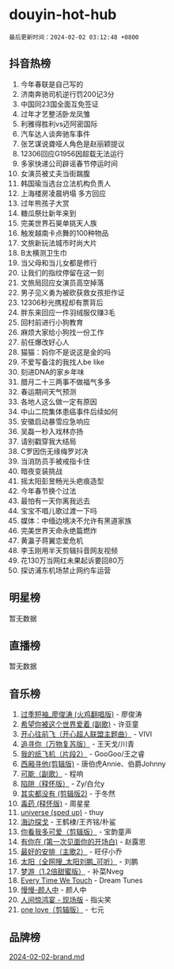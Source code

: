 # douyin-hot-hub

`最后更新时间：2024-02-02 03:12:48 +0800`

## 抖音热榜

1. 今年春联是自己写的
1. 济南奔驰司机逆行罚200记3分
1. 中国同23国全面互免签证
1. 过年才艺整活卧龙凤雏
1. 利雅得胜利vs迈阿密国际
1. 汽车达人谈奔驰车事件
1. 张艺谋说聋哑人角色是赵丽颖提议
1. 12306回应G1956因超载无法运行
1. 多家快递公司辟谣春节停运时间
1. 女演员被丈夫当街踹腹
1. 韩国瑜当选台立法机构负责人
1. 上海楼房凌晨坍塌 多方回应
1. 过年熊孩子大赏
1. 糖瓜祭灶新年来到
1. 完美世界石昊单挑天人族
1. 触发越南卡点舞的100种物品
1. 文旅新玩法城市时尚大片
1. B太横测卫生巾
1. 当父母和当儿女都是修行
1. 让我们的指纹停留在这一刻
1. 文旅局回应女演员高空掉落
1. 男子见义勇为被砍获救女孩拒作证
1. 12306秒光携程却有票背后
1. 胖东来回应一件羽绒服仅赚3毛
1. 回村前进行小狗教育
1. 麻烦大家给小狗找一份工作
1. 前任爆改好心人
1. 猫猫：妈你不是说这是金的吗
1. 不爱写备注的我找人be like
1. 刻进DNA的家乡年味
1. 腊月二十三两事不做福气多多
1. 春运期间天气预测
1. 各地人这么做一定有原因
1. 中山二院集体患癌事件后续如何
1. 安徽启动暴雪应急响应
1. 吴磊一秒入戏林亦扬
1. 请别戳穿我大结局
1. C罗因伤无缘梅罗对决
1. 当消防员手被戒指卡住
1. 暗夜变装挑战
1. 摇太阳彭昱畅光头疤痕造型
1. 今年春节换个过法
1. 最怕有一天你离我远去
1. 宝宝不唱儿歌过渡一下吗
1. 媒体：中缅边境决不允许有黑道家族
1. 完美世界天命永绝篇燃炸
1. 黄瀛子蒋翼恋爱危机
1. 李玉刚用半天剪辑抖音网友视频
1. 花130万当网红未果起诉要回80万
1. 探访浦东机场禁止网约车运营

## 明星榜

暂无数据

## 直播榜

暂无数据

## 音乐榜

1. [过季短袖_廖俊涛 (火鸡翻唱版)](https://sf5-hl-cdn-tos.douyinstatic.com/obj/tos-cn-ve-2774/ogQVJl0tRBKxQgZji7YClFEBrVDeHpPTWfCZbQ) - 廖俊涛
1. [希望你被这个世界爱着 (副歌)](https://sf6-cdn-tos.douyinstatic.com/obj/tos-cn-ve-2774/oUHCmWQfZlE3QQBKBeD8rCFLpJzPgCpImhsxMt) - 许亚童
1. [开心往前飞（开心超人联盟主题曲）](https://sf5-hl-cdn-tos.douyinstatic.com/obj/tos-cn-ve-2774/9d8fb7c82cf1421fb93a9fe925275e0a) - VIVI
1. [追寻你（万物复苏版）](https://sf5-hl-cdn-tos.douyinstatic.com/obj/tos-cn-ve-2774/oYeAZJsbjIDit9APmBg8u6uDUQnHmoCf3gbo74) - 王天戈/川青
1. [我的纸飞机（片段2）](https://sf5-hl-cdn-tos.douyinstatic.com/obj/tos-cn-ve-2774/oM2ZrKcg2CD5AeRB2gkeXOFB1IxAGJdZPazYHf) - GooGoo/王之睿
1. [西厢寻他(剪辑版)](https://sf3-cdn-tos.douyinstatic.com/obj/tos-cn-ve-2774/oUsAVfAQKlRNxEv5qxvIB8o5qmIWUcXbzJKJhw) - 唐伯虎Annie、伯爵Johnny
1. [可能（副歌）](https://sf5-hl-cdn-tos.douyinstatic.com/obj/tos-cn-ve-2774/cde1731888894259b333569393c2fb51) - 程响
1. [陷阱（释怀版）](https://sf5-hl-cdn-tos.douyinstatic.com/obj/tos-cn-ve-2774/oE8C21LeZrzKLDFfQYgMzx4GAIHageG5IzayY7) - Zy/白允y
1. [其实都没有 (剪辑版2)](https://sf6-cdn-tos.douyinstatic.com/obj/tos-cn-ve-2774/oEBNQenHZtBhxYjGgUDQk0BCHTigQafgFlbQ7k) - 于冬然
1. [毒药 (释怀版)](https://sf6-cdn-tos.douyinstatic.com/obj/tos-cn-ve-2774/oYILMEAzspdZBIzy4frJNB8ZHPHWAhiwowd4Ad) - 周星星
1. [universe (sped up)](https://sf5-hl-cdn-tos.douyinstatic.com/obj/tos-cn-ve-2774/oIQnurQLDCsdYeegkM4CKuVb23MZBXtX6QB8bv) - thuy
1. [海边探戈](https://sf6-cdn-tos.douyinstatic.com/obj/tos-cn-ve-2774/os9gE0VQCGqt6VQkZDyBBYvfSDY0QFe3vVmubn) - 王鹤棣/王齐铭/朴鲨
1. [你看我多可爱（剪辑版）](https://sf5-hl-cdn-tos.douyinstatic.com/obj/tos-cn-ve-2774/018d241ee66a4a189b2fa9ea2fe3363d) - 宝韵童声
1. [有你在 (第一次见面你的开场白)](https://sf5-hl-cdn-tos.douyinstatic.com/obj/tos-cn-ve-2774/oAthrQ3ClJBfI57uBoFEgNDYtNCZ0TSYQQfxQ0) - 赵露思
1. [最好的安排（主歌2）](https://sf5-hl-cdn-tos.douyinstatic.com/obj/tos-cn-ve-2774/oMMZX1DuHpMwgoDztBmZswgQnbCeeANZxBHkFY) - 旺仔小乔
1. [太阳（全网搜_太阳刘鹏_可听）](https://sf5-hl-cdn-tos.douyinstatic.com/obj/tos-cn-ve-2774/ogWbyIQnlBFImVbeDocRdCIYtBHlbJXgfZMvgz) - 刘鹏
1. [梦游（1.2倍甜蜜版）](https://sf5-hl-cdn-tos.douyinstatic.com/obj/tos-cn-ve-2774/o4gyAUm8hwufoEABmwVIiQtHsFuGzAEEWtNMzo) - 补菜Nveg
1. [Every Time We Touch](https://sf5-hl-cdn-tos.douyinstatic.com/obj/tos-cn-ve-2774/ogN6lUKQeBBfEVhIOMikG1CcJjugxk1tztZyhP) - Dream Tunes
1. [慢慢-颜人中](https://sf5-hl-cdn-tos.douyinstatic.com/obj/tos-cn-ve-2774/ocjHNfBXdBxQNC8ZGAeoLMFTUgtBg8bkExunDC) - 颜人中
1. [人间惊鸿宴 - 现场版](https://sf3-cdn-tos.douyinstatic.com/obj/tos-cn-ve-2774/osF4mrPePAf2Yv8Wfr5fATCHZwL5h1QiGQAKwz) - 指尖笑
1. [one love（剪辑版）](https://sf6-cdn-tos.douyinstatic.com/obj/tos-cn-ve-2774/o4utbbKzHedACBQ0bkG7ZBgUvDQzbBDnYd1f1k) - 七元

## 品牌榜

[2024-02-02-brand.md](2024-02-02-brand.md)
